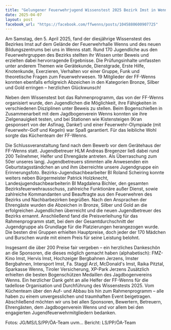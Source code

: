```yaml
---
title: "Gelungener Feuerwehrjugend Wissenstest 2025 Bezirk Imst in Wenns"
date: 2025-04-07
layout: post
facebook_url: "https://facebook.com/ffwenns/posts/1045880600907725"
---
```


Am Samstag, den 5. April 2025, fand der diesjährige Wissenstest des Bezirkes Imst auf dem Gelände der Feuerwehrhalle Wenns und des neuen Bildungszentrums bei uns in Wenns statt. Rund 170 Jugendliche aus den Feuerwehrgruppen des Bezirks stellten ihr Wissen unter Beweis und erzielten dabei hervorragende Ergebnisse. Die Prüfungsinhalte umfassten unter anderem Themen wie Gerätekunde, Dienstgrade, Erste Hilfe, Knotenkunde, Exerzieren, Verhalten vor einer Gruppe, Funk und theoretische Fragen zum Feuerwehrwesen. 
19 Mitglieder der FF-Wenns konnten ebenfalls erfolgreich Abzeichen in den Kategorien Bronze, Silber und Gold erringen – herzlichen Glückwunsch! 

Neben dem Wissenstest bot das Rahmenprogramm, das von der FF-Wenns organisiert wurde, den Jugendlichen die Möglichkeit, ihre Fähigkeiten in verschiedenen Disziplinen unter Beweis zu stellen. Beim Bogenschießen in Zusammenarbeit mit dem Jagdbogenverein Wenns konnten sie ihre Zielgenauigkeit testen, und bei Stationen wie Kistensteigen (Kran gesponsert von der Asfinag, Danke!) und einer Feuerwehr-Olympiade (mit Feuerwehr-Golf und Kegeln) war Spaß garantiert. Für das leibliche Wohl sorgte das Küchenteam der FF-Wenns. 

Die Schlussveranstaltung fand nach dem Bewerb vor dem Gerätehaus der FF-Wenns statt. Jugendbetreuer HLM Andreas Bregenzer ließ dabei rund 200 Teilnehmer, Helfer und Ehrengäste antreten. Als Überraschung zum 50er unseres langj. Jugendbetreuers stimmten alle Anwesenden ein Geburtstagsständchen an und ihm überreichte unsere Jugendgruppe ein Erinnerungsfoto. Bezirks-Jugendsachbearbeiter BI Roland Scheiring konnte weiters neben Bürgermeister Patrick Holzknecht, Landesjugendsachbearbeiterin BI Magdalena Bichler, den gesamten Bezirksfeuerwehrausschuss, zahlreiche Funktionäre außer Dienst, sowie zahlreiche Kommandanten und Beauftragte aus den Feuerwehren des Bezirks und Nachbarbezirken begrüßen. 
Nach den Ansprachen der Ehrengäste wurden die Abzeichen in Bronze, Silber und Gold an die erfolgreichen Jugendlichen überreicht und die neuen Jugendbetreuer des Bezirks ernannt. Anschließend fand die Preisverleihung für das Rahmenprogramm statt, bei dem der Gesamtdurchschnitt der Jugendgruppe als Grundlage für die Platzierungen herangezogen wurde. Die besten drei Gruppen erhielten Hauptpreise, doch jeder der 170 Mädchen und Burschen wurde mit einem Preis für seine Leistung belohnt. 

Insgesamt die über 200 Preise fair vergeben – ein herzliches Dankeschön an die Sponsoren, die dieses möglich gemacht haben (alphabetisch):
FMZ-Kino Imst, Hervis Imst, Hochzeiger Bergbahnen Jerzens, Imster Bergbahnen, Intersport Imst, Fa. Staggl Arzl, McDonald's Imst, Raika Pitztal, Sparkasse Wenns, Tiroler Versicherung, XP-Park Jerzens
Zusätzlich erhielten die besten Bogenschützen Medaillen des Jagdbogenvereins Wenns. 
Ein herzlicher Dank geht an alle Helfer der FF-Wenns für die tadellose Organisation und Durchführung des Wissenstests 2025. Vom Küchenteam über den Auf- und Abbau bis hin zum Rahmenprogramm – alle haben zu einem unvergesslichen und traumhaften Event beigetragen. Abschließend möchten wir uns bei allen Sponsoren, Bewertern, Betreuern, Ehrengästen, dem Jagdbogenverein Wenns und vor allem bei den engagierten Jugendfeuerwehrmitgliedern bedanken. 

 Fotos: JG/MS/LS/PP/ÖA-Team uvm...
 Bericht: LS/PP/ÖA-Team